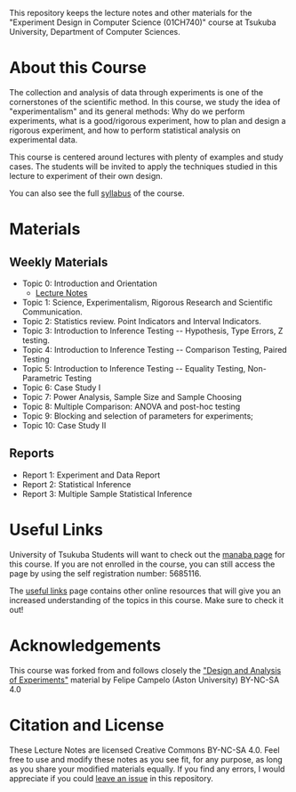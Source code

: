 This repository keeps the lecture notes and other materials for the
"Experiment Design in Computer Science (01CH740)" course at Tsukuba University, Department of Computer Sciences.

# About this Course
The collection and analysis of data through experiments is one of the cornerstones of the scientific method. In this course, we study the idea of "experimentalism" and its general methods: Why do we perform experiments, what is a good/rigorous experiment, how to plan and design a rigorous experiment, and how to perform statistical analysis on experimental data.

This course is centered around lectures with plenty of examples and study cases. The students will be invited to apply the techniques studied in this lecture to experiment of their own design.

You can also see the full [syllabus](syllabus.md) of the course.

# Materials
## Weekly Materials
- Topic 0: Introduction and Orientation
  - [Lecture Notes](topic00/course_introduction.pdf)
- Topic 1: Science, Experimentalism, Rigorous Research and Scientific Communication.
- Topic 2: Statistics review. Point Indicators and Interval Indicators.
- Topic 3: Introduction to Inference Testing -- Hypothesis, Type Errors, Z testing.
- Topic 4: Introduction to Inference Testing -- Comparison Testing, Paired Testing
- Topic 5: Introduction to Inference Testing -- Equality Testing, Non-Parametric Testing
- Topic 6: Case Study I
- Topic 7: Power Analysis, Sample Size and Sample Choosing
- Topic 8: Multiple Comparison: ANOVA and post-hoc testing
- Topic 9: Blocking and selection of parameters for experiments;
- Topic 10: Case Study II

## Reports
- Report 1: Experiment and Data Report
- Report 2: Statistical Inference
- Report 3: Multiple Sample Statistical Inference

# Useful Links
University of Tsukuba Students will want to check out the [manaba page](https://manaba.tsukuba.ac.jp/ct/course_1354290) for this course. If you are not enrolled in the course, you can still access the page by using the self registration number: 5685116.

The [useful links](UsefulLinks.md) page contains other online resources that will give you an increased understanding of the topics in this course. Make sure to check it out!

# Acknowledgements
This course was forked from and follows closely the ["Design and Analysis of Experiments"](https://github.com/fcampelo/Design-and-Analysis-of-Experiments) material by Felipe Campelo (Aston University) BY-NC-SA 4.0


# Citation and License
These Lecture Notes are licensed Creative Commons BY-NC-SA 4.0. Feel free to use and modify these notes as you see fit, for any purpose, as long as you share your modified materials equally. If you find any errors, I would appreciate if you could [leave an issue](https://github.com/caranha/ExperimentDesignCS/issues) in this repository.
